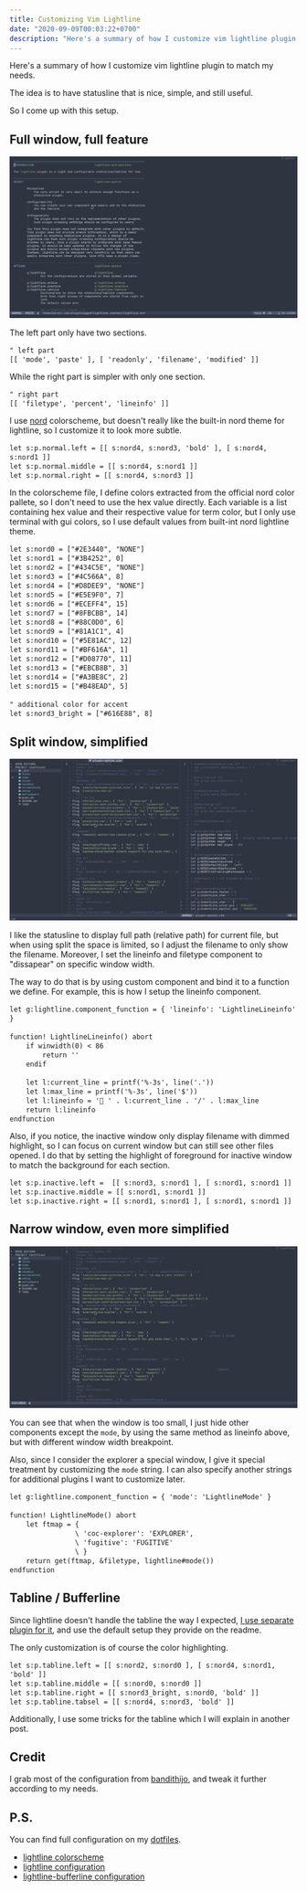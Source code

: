 ```yaml
---
title: Customizing Vim Lightline
date: "2020-09-09T00:03:22+0700"
description: "Here's a summary of how I customize vim lightline plugin to match my needs."
---
```


Here's a summary of how I customize vim lightline plugin to match my needs.

The idea is to have statusline that is nice, simple, and still useful.

So I come up with this setup.


## Full window, full feature

![Full](./full.png)

The left part only have two sections.

```vim
" left part
[[ 'mode', 'paste' ], [ 'readonly', 'filename', 'modified' ]]
```

While the right part is simpler with only one section.

```vim
" right part
[[ 'filetype', 'percent', 'lineinfo' ]]
```

I use [nord]() colorscheme, but doesn't really like the built-in nord theme for lightline, so I customize it to look more subtle.

```vim
let s:p.normal.left = [[ s:nord4, s:nord3, 'bold' ], [ s:nord4, s:nord1 ]]
let s:p.normal.middle = [[ s:nord4, s:nord1 ]]
let s:p.normal.right = [[ s:nord4, s:nord3 ]]
```

In the colorscheme file, I define colors extracted from the official nord color pallete, so I don't need to use the hex value directly.
Each variable is a list containing hex value and their respective value for term color, but I only use terminal with gui colors, so I use default values from built-int nord lightline theme.

```vim
let s:nord0 = ["#2E3440", "NONE"]
let s:nord1 = ["#3B4252", 0]
let s:nord2 = ["#434C5E", "NONE"]
let s:nord3 = ["#4C566A", 8]
let s:nord4 = ["#D8DEE9", "NONE"]
let s:nord5 = ["#E5E9F0", 7]
let s:nord6 = ["#ECEFF4", 15]
let s:nord7 = ["#8FBCBB", 14]
let s:nord8 = ["#88C0D0", 6]
let s:nord9 = ["#81A1C1", 4]
let s:nord10 = ["#5E81AC", 12]
let s:nord11 = ["#BF616A", 1]
let s:nord12 = ["#D08770", 11]
let s:nord13 = ["#EBCB8B", 3]
let s:nord14 = ["#A3BE8C", 2]
let s:nord15 = ["#B48EAD", 5]

" additional color for accent
let s:nord3_bright = ["#616E88", 8]
```

## Split window, simplified

![Split](./split.png)

I like the statusline to display full path (relative path) for current file, but when using split the space is limited, so I adjust the filename to only show the filename. Moreover, I set the lineinfo and filetype component to "dissapear" on specific window width.

The way to do that is by using custom component and bind it to a function we define. For example, this is how I setup the lineinfo component.

```vim
let g:lightline.component_function = { 'lineinfo': 'LightlineLineinfo' }

function! LightlineLineinfo() abort
    if winwidth(0) < 86
        return ''
    endif

    let l:current_line = printf('%-3s', line('.'))
    let l:max_line = printf('%-3s', line('$'))
    let l:lineinfo = ' ' . l:current_line . '/' . l:max_line
    return l:lineinfo
endfunction
```

Also, if you notice, the inactive window only display filename with dimmed highlight, so I can focus on current window but can still see other files opened. I do that by setting the highlight of foreground for inactive window to match the background for each section.

```vim
let s:p.inactive.left =  [[ s:nord3, s:nord1 ], [ s:nord1, s:nord1 ]]
let s:p.inactive.middle = [[ s:nord1, s:nord1 ]]
let s:p.inactive.right = [[ s:nord1, s:nord1 ], [ s:nord1, s:nord1 ]]
```

## Narrow window, even more simplified

![explorer window](./explorer.png)

You can see that when the window is too small, I just hide other components except the `mode`, by using the same method as lineinfo above, but with different window width breakpoint.

Also, since I consider the explorer a special window, I give it special treatment by customizing the `mode` string. I can also specify another strings for additional plugins I want to customize later.

```vim
let g:lightline.component_function = { 'mode': 'LightlineMode' }

function! LightlineMode() abort
    let ftmap = {
                \ 'coc-explorer': 'EXPLORER',
                \ 'fugitive': 'FUGITIVE'
                \ }
    return get(ftmap, &filetype, lightline#mode())
endfunction
```

## Tabline / Bufferline

Since lightline doesn't handle the tabline the way I expected, [I use separate plugin for it](https://github.com/mengelbrecht/lightline-bufferline), and use the default setup they provide on the readme.

The only customization is of course the color highlighting.

```vim
let s:p.tabline.left = [[ s:nord2, s:nord0 ], [ s:nord4, s:nord1, 'bold' ]]
let s:p.tabline.middle = [[ s:nord0, s:nord0 ]]
let s:p.tabline.right = [[ s:nord3_bright, s:nord0, 'bold' ]]
let s:p.tabline.tabsel = [[ s:nord4, s:nord3, 'bold' ]]
```

Additionally, I use some tricks for the tabline which I will explain in another post.

## Credit

I grab most of the configuration from [bandithijo](https://github.com/bandithijo/nvimrc/blob/master/plugin/config/config-lightline.vim), and tweak it further according to my needs.

## P.S.

You can find full configuration on my [dotfiles](https://github.com/pirey/dotfiles).

- [lightline colorscheme](https://github.com/pirey/dotfiles/blob/master/home/.config/nvim/autoload/lightline/colorscheme/nord_subtle.vim)
- [lightline configuration](https://github.com/pirey/dotfiles/blob/master/home/.config/nvim/plugin-options/lightline.vim)
- [lightline-bufferline configuration](https://github.com/pirey/dotfiles/blob/master/home/.config/nvim/plugin-options/lightline-bufferline.vim)
